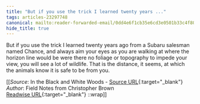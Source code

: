 ```yaml
---
title: "But if you use the trick I learned twenty years ..."
tags: articles-23297748
canonical: mailto:reader-forwarded-email/0dd4e6f1cb35e6cd3e0501b33c4f801a
hide_title: true
---
```


But if you use the trick I learned twenty years ago from a Subaru salesman named Chance, and always aim your eyes as you are walking at where the horizon line would be were there no foliage or topography to impede your view, you will see a lot of wildlife. That is the distance, it seems, at which the animals know it is safe to be from you.


[[_Source_: In the Black and White Woods - [Source URL](mailto:reader-forwarded-email/0dd4e6f1cb35e6cd3e0501b33c4f801a){:target="_blank"}<br>
_Author_: Field Notes from Christopher Brown<br>
[Readwise URL](https://readwise.io/open/456793985){:target="_blank"}
::wrap]]